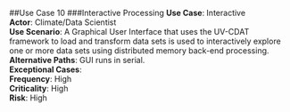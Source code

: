 ##Use Case 10 
###Interactive Processing
**Use Case**: Interactive    
**Actor**: Climate/Data Scientist    
**Use Scenario**: A Graphical User Interface that uses the UV-CDAT framework to load and transform data sets is used to interactively explore one or more data sets using distributed memory back-end processing.    
**Alternative Paths**: GUI runs in serial.    
**Exceptional Cases**:     
**Frequency**: High    
**Criticality**: High    
**Risk**: High
